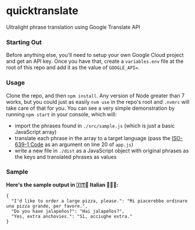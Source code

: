 # quicktranslate
Ultralight phrase translation using Google Translate API

### Starting Out
Before anything else, you'll need to setup your own Google Cloud project and get an API key. Once you have that, create a `variables.env` file at the root of this repo and add it as the value of `GOOGLE_API=`.

### Usage
Clone the repo, and then `npm install`. Any version of Node greater than 7 works, but you could just as easily `nvm use` in the repo's root and `.nvmrc` will take care of that for you.
You can see a very simple demonstration by running `npm start` in your console, which will:
* import the phrases found in `./src/sample.js` (which is just a basic JavaScript array)
* translate each phrase in the array to a target language (pass the [ISO-639-1 Code](https://cloud.google.com/translate/docs/languages) as an argument on line 20 of `app.js`)
* write a new file in `./dist` as a JavaScript object with original phrases as the keys and translated phrases as values

### Sample
**Here's the sample output in 🇮🇹🍕 Italian 🍕🇮🇹:**
```
{
  "I'd like to order a large pizza, please.": "Mi piacerebbe ordinare una pizza grande, per favore.",
  "Do you have jalapeños?": "Hai jalapeños?",
  "Yes, extra anchovies.": "Sì, acciughe extra."
}
```
